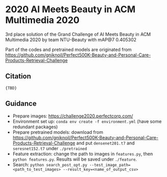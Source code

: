 # 2020 AI Meets Beauty in ACM Multimedia 2020
3rd place solution of the Grand Challenge of AI Meets Beauty in ACM Multimedia 2020 by team NTU-Beauty with mAP@7 0.405302

Part of the codes and pretrained models are originated from https://github.com/gniknoil/Perfect500K-Beauty-and-Personal-Care-Products-Retrieval-Challenge

## Citation
```
{TBD}
```

## Guidance
* Prepare images: https://challenge2020.perfectcorp.com/
* Environment set up: `conda env create -f environment.yml` (have some redundant packages)
* Prepare pretrained models: download from https://github.com/gniknoil/Perfect500K-Beauty-and-Personal-Care-Products-Retrieval-Challenge and put `densenet201.t7` and `seresnet152.t7` under `./pretrained`
* Feature extraction: change the path to images in `features.py`, then `python features.py`. Results will be saved under `./feature`.
* Search: `python search_post_opt.py --test_image_path=<path_to_test_images> --result_key=<name_of_output_csv>`